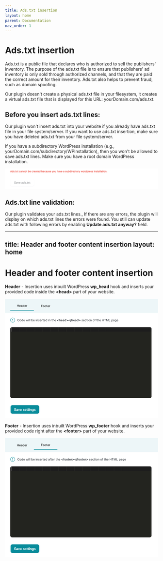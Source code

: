 ```yaml
---
title: Ads.txt insertion
layout: home
parent: Documentation
nav_order: 1
---
```


# Ads.txt insertion

Ads.txt is a public file that declares who is authorized to sell the publishers' inventory. The purpose of the ads.txt file is to ensure that publishers' ad inventory is only sold through authorized channels, and that they are paid the correct amount for their inventory. Ads.txt also helps to prevent fraud, such as domain spoofing.

Our plugin doesn't create a physical ads.txt file in your filesystem, it creates a virtual ads.txt file that is displayed for this URL: yourDomain.com/ads.txt.


## Before you insert ads.txt lines:

Our plugin won't insert ads.txt into your website if you already have ads.txt file in your file system/server. If you want to use ads.txt insertion, make sure you have deleted ads.txt from your file system/server.

If you have a subdirectory WordPress installation (e.g., yourDomain.com/subdirectory/WPInstallation), then you won't be allowed to save ads.txt lines. Make sure you have a root domain WordPress installation.


![alt_text](../images/image39.png "image_tooltip")



## Ads.txt line validation:

Our plugin validates your ads.txt lines., If there are any errors, the plugin will display on which ads.txt lines the errors were found. You still can update ads.txt with following errors by enabling **Update ads.txt anyway?** field.



---
title: Header and footer content insertion
layout: home
---

# Header and footer content insertion

**Header** - Insertion uses inbuilt WordPress **wp_head** hook and inserts your provided code inside the **&lt;head>** part of your website.


![alt_text](../images/image40.png "image_tooltip")


**Footer** - Insertion uses inbuilt WordPress **wp_footer** hook and inserts your provided code right after the **&lt;footer>** part of your website.


![alt_text](../images/image41.png "image_tooltip")
